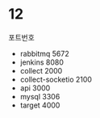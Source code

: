 # 12

포트번호

* rabbitmq 5672
* jenkins 8080
* collect 2000
* collect-socketio 2100
* api 3000
* mysql 3306
* target 4000

